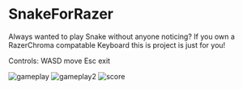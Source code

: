 # SnakeForRazer
Always wanted to play Snake without anyone noticing?
If you own a RazerChroma compatable Keyboard this is project is just for you!

Controls:
WASD move
Esc exit

![gameplay](https://user-images.githubusercontent.com/69124976/178113338-2cdf41e2-6c78-4d43-9c27-b923da6aaa4a.jpg)
![gameplay2](https://user-images.githubusercontent.com/69124976/178113339-0d79d021-7557-41c5-81a6-fb1a74372ef5.jpg)
![score](https://user-images.githubusercontent.com/69124976/178113340-e0048240-9671-4597-8a6a-a301bc6d731e.jpg)
